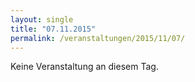 ```yaml
---
layout: single
title: "07.11.2015"
permalink: /veranstaltungen/2015/11/07/
---
```


Keine Veranstaltung an diesem Tag.
